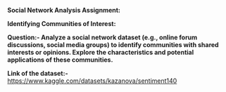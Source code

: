 **Social Network Analysis Assignment:**

**Identifying Communities of Interest:**

**Question:- Analyze a social network dataset (e.g., online forum discussions, social media groups) to identify communities with shared interests or opinions. Explore the characteristics and potential applications of these communities.**

**Link of the dataset:-** https://www.kaggle.com/datasets/kazanova/sentiment140
